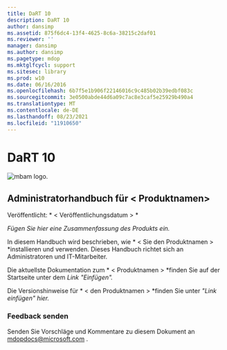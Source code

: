 ```yaml
---
title: DaRT 10
description: DaRT 10
author: dansimp
ms.assetid: 875f6dc4-13f4-4625-8c6a-38215c2daf01
ms.reviewer: ''
manager: dansimp
ms.author: dansimp
ms.pagetype: mdop
ms.mktglfcycl: support
ms.sitesec: library
ms.prod: w10
ms.date: 06/16/2016
ms.openlocfilehash: 6b7f5e1b906f22146016c9c485b02b39edbf083c
ms.sourcegitcommit: 3e0500abde44d6a09c7ac8e3caf5e25929b490a4
ms.translationtype: MT
ms.contentlocale: de-DE
ms.lasthandoff: 08/23/2021
ms.locfileid: "11910650"
---
```

# <a name="dart-10"></a>DaRT 10


![mbam logo.](images/mbam-logo-sm.gif)

## <a name="administrators-guide-for-ltproduct-namegt"></a><a href="" id="administrator-s-guide-for--product-name-"></a>Administratorhandbuch für &lt; Produktnamen&gt;


Veröffentlicht: * &lt; Veröffentlichungsdatum &gt; *

*Fügen Sie hier eine Zusammenfassung des Produkts ein.*

In diesem Handbuch wird beschrieben, wie * &lt; Sie den Produktnamen &gt; *installieren und verwenden. Dieses Handbuch richtet sich an Administratoren und IT-Mitarbeiter.

Die aktuellste Dokumentation zum * &lt; Produktnamen &gt; *finden Sie auf der Startseite unter dem *Link "Einfügen".*

Die Versionshinweise für * &lt; den Produktnamen &gt; *finden Sie unter *"Link einfügen" hier.*

### <a name="feedback"></a>Feedback senden

Senden Sie Vorschläge und Kommentare zu diesem Dokument an <mdopdocs@microsoft.com> .

 

 





